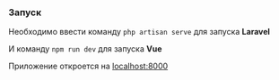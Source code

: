 ### Запуск

Необходимо ввести команду `php artisan serve` для запуска **Laravel**

И команду `npm run dev` для запуска **Vue**

Приложение откроется на [localhost:8000](http://localhost:8000)
